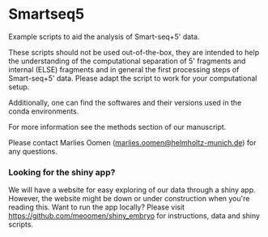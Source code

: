 # Smartseq5
Example scripts to aid the analysis of Smart-seq+5' data. 

These scripts should not be used out-of-the-box, they are intended to help the understanding of the computational separation of 5' fragments and internal (ELSE) fragments and in general the first processing steps of Smart-seq+5' data. Please adapt the script to work for your computational setup.

Additionally, one can find the softwares and their versions used in the conda environments. 

For more information see the methods section of our manuscript.

Please contact Marlies Oomen (marlies.oomen@helmholtz-munich.de) for any questions.

### Looking for the shiny app? 
We will have a website for easy exploring of our data through a shiny app. However, the website might be down or under construction when you're reading this. Want to run the app locally? Please visit https://github.com/meoomen/shiny_embryo for instructions, data and shiny scripts. 

